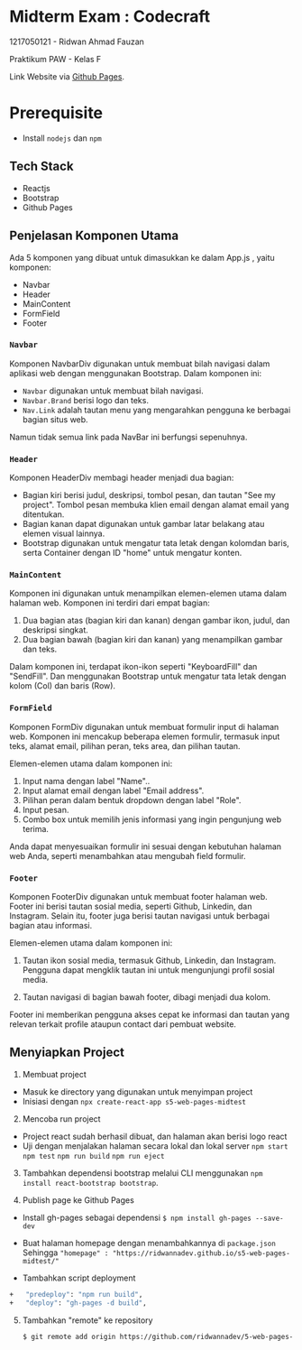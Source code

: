 # Midterm Exam : Codecraft

1217050121 - Ridwan Ahmad Fauzan

Praktikum PAW - Kelas F

Link Website via [Github Pages](https://ridwannadev.github.io/s5-web-pages-midtest/).

# Prerequisite

- Install `nodejs` dan `npm`

## Tech Stack

- Reactjs
- Bootstrap
- Github Pages

## Penjelasan Komponen Utama

Ada 5 komponen yang dibuat untuk dimasukkan ke dalam App.js , yaitu komponen:
- Navbar
- Header
- MainContent
- FormField
- Footer

### `Navbar`

Komponen NavbarDiv digunakan untuk membuat bilah navigasi dalam aplikasi web dengan menggunakan Bootstrap. Dalam komponen ini:

- `Navbar` digunakan untuk membuat bilah navigasi.
- `Navbar.Brand` berisi logo dan teks.
- `Nav.Link` adalah tautan menu yang mengarahkan pengguna ke berbagai bagian situs web.

Namun tidak semua link pada NavBar ini berfungsi sepenuhnya.

### `Header`

Komponen HeaderDiv membagi header menjadi dua bagian:

- Bagian kiri berisi judul, deskripsi, tombol pesan, dan tautan "See my project". Tombol pesan membuka klien email dengan alamat email yang ditentukan.
- Bagian kanan dapat digunakan untuk gambar latar belakang atau elemen visual lainnya.
- Bootstrap digunakan untuk mengatur tata letak dengan kolomdan baris, serta Container dengan ID "home" untuk mengatur konten.

### `MainContent`

Komponen ini digunakan untuk menampilkan elemen-elemen utama dalam halaman web. Komponen ini terdiri dari empat bagian:

1. Dua bagian atas (bagian kiri dan kanan) dengan gambar ikon, judul, dan deskripsi singkat.
2. Dua bagian bawah (bagian kiri dan kanan) yang menampilkan gambar dan teks.

Dalam komponen ini, terdapat ikon-ikon seperti "KeyboardFill" dan "SendFill". Dan menggunakan Bootstrap untuk mengatur tata letak dengan kolom (Col) dan baris (Row).


### `FormField`

Komponen FormDiv digunakan untuk membuat formulir input di halaman web. Komponen ini mencakup beberapa elemen formulir, termasuk input teks, alamat email, pilihan peran, teks area, dan pilihan tautan.

Elemen-elemen utama dalam komponen ini:

1. Input nama dengan label "Name"..
2. Input alamat email dengan label "Email address".
3. Pilihan peran dalam bentuk dropdown dengan label "Role".
4. Input pesan.
5. Combo box untuk memilih jenis informasi yang ingin pengunjung web terima.

Anda dapat menyesuaikan formulir ini sesuai dengan kebutuhan halaman web Anda, seperti menambahkan atau mengubah field formulir.


### `Footer`

Komponen FooterDiv digunakan untuk membuat footer halaman web. Footer ini berisi tautan sosial media, seperti Github, Linkedin, dan Instagram. Selain itu, footer juga berisi tautan navigasi untuk berbagai bagian atau informasi.

Elemen-elemen utama dalam komponen ini:

1. Tautan ikon sosial media, termasuk Github, Linkedin, dan Instagram. Pengguna dapat mengklik tautan ini untuk mengunjungi profil sosial media.

2. Tautan navigasi di bagian bawah footer, dibagi menjadi dua kolom.

Footer ini memberikan pengguna akses cepat ke informasi dan tautan yang relevan terkait profile ataupun contact dari pembuat website.

## Menyiapkan Project

1. Membuat project

- Masuk ke directory yang digunakan untuk menyimpan project
- Inisiasi dengan `npx create-react-app s5-web-pages-midtest`

2. Mencoba run project
- Project react sudah berhasil dibuat, dan halaman akan berisi logo react
- Uji dengan menjalakan halaman secara lokal dan lokal server
`npm start`
`npm test`
`npm run build`
`npm run eject`

3. Tambahkan dependensi bootstrap melalui CLI menggunakan `npm install react-bootstrap bootstrap`. 

4. Publish page ke Github Pages

- Install gh-pages sebagai dependensi
`$ npm install gh-pages --save-dev`
- Buat halaman homepage dengan menambahkannya di `package.json` 
Sehingga `"homepage" : "https://ridwannadev.github.io/s5-web-pages-midtest/"`

- Tambahkan script deployment
```bash
+   "predeploy": "npm run build",
+   "deploy": "gh-pages -d build",
```
5. Tambahkan "remote" ke repository

    ```bash
    $ git remote add origin https://github.com/ridwannadev/5-web-pages-midtest/.git
    ```
